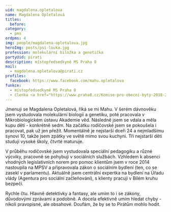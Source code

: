 ```yaml
---
uid: magdalena.opletalova
name: Magdalena Opletalová
titles:
  before:
category:
  - pms
ordpms: 4
img: people/magdalena-opletalova.jpg
heroImg: posts/psi-louka.jpg
profession: molekulární biložka a genetička
partyUid: pirati
description: místopředsedkyně MS Praha 8
mail:
  - magdalena.opletalova@pirati.cz
profiles:
  facebook: https://www.facebook.com/mahu.opletalova
funkce:
  - místopředsedkyně MS Praha 8
  - členka <a href="https://www.praha8.cz/Komise-pro-obecni-byty-2018-2022.html">Komise pro obecní byty</a>
---
```

Jmenuji se Magdalena Opletalová, říká se mi Mahu. V šerém dávnověku jsem vystudovala molekulární biologii a genetiku, poté pracovala v Mikrobiologickém ústavu Akademie věd. Následně jsem se vdala a měla kupu dětí - konkrétně sedm. Na začátku rodičovské jsem se pokoušela i pracovat, pak už jen přežít. Momentálně je nejstarší dceři 24 a nejmladšímu synovi 10, takže jsem zpátky ve světě mimo svou kuchyni. Tři nejstarší děti studují vysoké školy, čtvrté maturuje.

V průběhu rodičovské jsem vystudovala speciální pedagogiku a různé výcviky, pracovně se pohybuji v sociálních službách. Vzhledem k absenci vhodných legislativních norem pro pomoc klientům jsem v roce 2014 nastoupila na MPSV a připravovala zákon o sociálním bydlení (ten, co se zasekl v parlamentu). Aktuálně jsem centrální expertka na bydlení na Úřadu vlády (Agentura pro sociální začleňování), s klienty pracuji v Bílém kruhu bezpečí.

Rychle čtu. Hlavně detektivky a fantasy, ale umím to i se zákony, důvodovými zprávami a podobně. A docela efektivně umím hledat chyby - nikoli pravopisné, ale obsahové. Doufám, že by se to Pirátům mohlo hodit.
